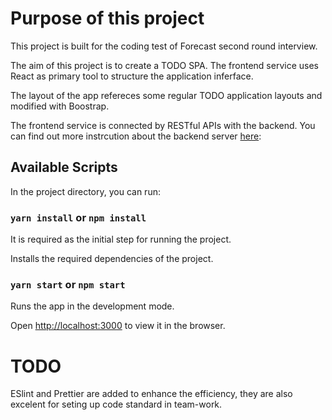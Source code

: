 # Purpose of this project

This project is built for the coding test of Forecast second round interview.

The aim of this project is to create a TODO SPA. The frontend service uses React as primary tool to structure the application inferface.

The layout of the app refereces some regular TODO application layouts and modified with Boostrap.

The frontend service is connected by RESTful APIs with the backend. You can find out more instrcution about the backend server [here](https://github.com/ads1029/Forecast-backend):

## Available Scripts

In the project directory, you can run:

### `yarn install` or `npm install`

It is required as the initial step for running the project.

Installs the required dependencies of the project.

### `yarn start` or `npm start`

Runs the app in the development mode.

Open [http://localhost:3000](http://localhost:3000) to view it in the browser.


# TODO
ESlint and Prettier are added to enhance the efficiency, they are also excelent for seting up code standard in team-work.